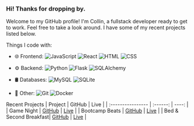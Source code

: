 ### Hi! Thanks for dropping by.
Welcome to my GitHub profile!
I'm Collin, a fullstack developer ready to get to work.
Feel free to take a look around. I have some of my recent projects listed below.

Things I code with:
- 🌐 Frontend:  ![JavaScript](https://img.shields.io/badge/-JavaScript-yellow?logo=javascript&logoColor=white&style=flat) ![React](https://img.shields.io/badge/-React-blue?logo=react&logoColor=white&style=flat) ![HTML](https://img.shields.io/badge/-HTML-orange?logo=html5&logoColor=white&style=flat) ![CSS](https://img.shields.io/badge/-CSS-blue?logo=css3&logoColor=white&style=flat)

- ⚙️ Backend: ![Python](https://img.shields.io/badge/-Python-blue?logo=python&logoColor=white&style=flat) ![Flask](https://img.shields.io/badge/-Flask-black?logo=flask&logoColor=white&style=flat) ![SQLAlchemy](https://img.shields.io/badge/-SQLAlchemy-red?logo=sqlalchemy&logoColor=white&style=flat)

- 🛢️ Databases: ![MySQL](https://img.shields.io/badge/-MySQL-blue?logo=mysql&logoColor=white&style=flat) ![SQLite](https://img.shields.io/badge/-SQLite-blue?logo=sqlite&logoColor=white&style=flat)

- 🚀 Other: ![Git](https://img.shields.io/badge/-Git-black?logo=git&logoColor=white&style=flat) ![Docker](https://img.shields.io/badge/-Docker-blue?logo=docker&logoColor=white&style=flat)


Recent Projects
| Project              | GitHub | Live |
| :---------------- | :------: | ----: |
| Game Night        |   [GitHub](https://github.com/CollinUllmann/game-night-capstone/)   | [Live](https://game-night-3l3y.onrender.com) |
| Bootcamp Beats    |   [GitHub](https://github.com/ky-fan/Bootcamp-Beats/)   | [Live](https://bootcamp-beats.onrender.com) |
| Bed & Second Breakfast|  [GitHub](https://github.com/CollinUllmann/API-project/)   | [Live](https://ullmann-bnb.onrender.com) |


<!--
**CollinUllmann/CollinUllmann** is a ✨ _special_ ✨ repository because its `README.md` (this file) appears on your GitHub profile.

Here are some ideas to get you started:

- 🔭 I’m currently working on ...
- 🌱 I’m currently learning ...
- 👯 I’m looking to collaborate on ...
- 🤔 I’m looking for help with ...
- 💬 Ask me about ...
- 📫 How to reach me: ...
- 😄 Pronouns: ...
- ⚡ Fun fact: ...
-->
